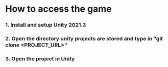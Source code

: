 # How to access the game
### 1. Install and setup Unity 2021.3
### 2. Open the directory unity projects are stored and type in "git clone <PROJECT_URL>"
### 3. Open the project in Unity
